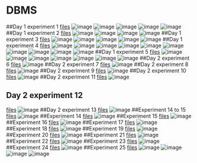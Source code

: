 # DBMS
##Day 1 experiment 1
[files](https://github.com/Hamsika2004/DBMS/commit/34b5f4eb7b870b8c0193925c91c62d7bde7a9614)
![image](https://user-images.githubusercontent.com/113450853/191297238-6bfd1b77-c195-4240-a926-8202c9152ce3.png)
![image](https://user-images.githubusercontent.com/113450853/191297374-1750f21a-efec-465f-ae78-e36d54bacce5.png)
![image](https://user-images.githubusercontent.com/113450853/191297559-05b1d481-7ecf-4417-ba50-29d8e715fa67.png)
![image](https://user-images.githubusercontent.com/113450853/191297766-2448916f-fb27-42c6-ba0f-5d70a2449797.png)
![image](https://user-images.githubusercontent.com/113450853/191297858-a0925234-929c-4cf8-a9fe-b7273c828409.png)
##Day 1 experiment 2
[files](https://github.com/Hamsika2004/DBMS/commit/536fa042f1d1f9511577496492217f3b54aca4cf)
![image](https://user-images.githubusercontent.com/113450853/191327465-dc44a97e-dfad-47f4-918e-299ced033421.png)
![image](https://user-images.githubusercontent.com/113450853/191327604-6e0e3ca5-2342-42ed-8e58-723b0eb5ac68.png)
![image](https://user-images.githubusercontent.com/113450853/191327711-9e4c1388-3b54-4d1f-b453-098851d51c16.png)
![image](https://user-images.githubusercontent.com/113450853/191327829-97f6ac59-69a2-46dc-aa42-b64d0faf157f.png)
##Day 1 experiment 3
[files](https://github.com/Hamsika2004/DBMS/commit/6003e43fc6d00dc5db14573b61d49ba46c3a4132)
![image](https://user-images.githubusercontent.com/113450853/191501427-ac30a819-e269-44fd-959b-1d80ec2f605c.png)
![image](https://user-images.githubusercontent.com/113450853/191501561-f18f702a-0166-4db5-b46a-9cbb7d43b957.png)
![image](https://user-images.githubusercontent.com/113450853/191501649-af701164-6fd4-4f83-8f74-d7f5428f8d05.png)
![image](https://user-images.githubusercontent.com/113450853/191501739-ddcb0f46-1edd-4563-873b-9a9cd558e070.png)
![image](https://user-images.githubusercontent.com/113450853/191501844-bf513c7d-8581-4461-931f-8e7375906ba8.png)
##Day 1 experiment 4
[files](https://github.com/Hamsika2004/DBMS/commit/3eba7057ec3c05dfe4b8fe4104dd485ace0fa781)
![image](https://user-images.githubusercontent.com/113450853/191504371-b5b792e4-963c-457c-975e-54e0c38e2a70.png)
![image](https://user-images.githubusercontent.com/113450853/191504520-17e5ff85-e59a-4e25-bd5e-b9cc66bd237b.png)
![image](https://user-images.githubusercontent.com/113450853/191504622-06f33380-8a8a-4fbe-a42b-3a6adcf62744.png)
![image](https://user-images.githubusercontent.com/113450853/191504707-994466a6-92bb-441e-a5f7-5a93b6b673bc.png)
![image](https://user-images.githubusercontent.com/113450853/191504828-14725ea8-1319-459c-9ebb-caaee955509d.png)
![image](https://user-images.githubusercontent.com/113450853/191504986-ad75eded-b449-4a53-af93-e50fe5034076.png)
![image](https://user-images.githubusercontent.com/113450853/191505059-e391fe43-8597-467f-8bcc-58b96aef4dd7.png)
![image](https://user-images.githubusercontent.com/113450853/191505151-db957230-8d82-48b3-b9ef-f6f99f301022.png)
![image](https://user-images.githubusercontent.com/113450853/191505233-5df45212-7eea-4147-aeae-c7caef641fb7.png)
![image](https://user-images.githubusercontent.com/113450853/191505381-8b9149c7-6c4e-467c-ae39-5d1b44ff3eb0.png)
##Day 1 experiment 5
[files](https://github.com/Hamsika2004/DBMS/commit/b0d474f2174cd4d76eee2a6d12901ecfce31c352)
![image](https://user-images.githubusercontent.com/113450853/191507192-9a440349-8446-4704-bdbf-b56a60ef6ada.png)
![image](https://user-images.githubusercontent.com/113450853/191507310-7210495d-b258-4e96-b06e-bbefbde1efff.png)
![image](https://user-images.githubusercontent.com/113450853/191507412-7a5c0374-0def-4182-b58e-1305e5fcae8c.png)
![image](https://user-images.githubusercontent.com/113450853/191507533-b6465fe1-e63a-4d91-ae33-9fefbe402640.png)
![image](https://user-images.githubusercontent.com/113450853/191507710-12009415-744c-4064-8903-0f0f4dd06842.png)
![image](https://user-images.githubusercontent.com/113450853/191507816-b144068d-be75-431e-9075-0b8ee711052c.png)
![image](https://user-images.githubusercontent.com/113450853/191507937-33f1442f-299d-4704-90b5-a926c4200ba2.png)
##Day 2 experiment 6
[files](https://github.com/Hamsika2004/DBMS/commit/39fa8622c9fa65227d01b296fee81f224ce28146)
![image](https://user-images.githubusercontent.com/113450853/191652113-a1ab16b4-9e32-4ae5-9a0b-4b00aece1d62.png)
##Day 2 experiment 7
[files](https://github.com/Hamsika2004/DBMS/commit/199a9496294519a188ecc7d963e25839bf267de0)
![image](https://user-images.githubusercontent.com/113450853/191653042-64f9074b-e89c-4c43-a653-85cbb5317aa5.png)
##Day 2 experiment 8
[files](https://github.com/Hamsika2004/DBMS/commit/244339e8cf627bb0e0ac74ee490e487777945c6c)
![image](https://user-images.githubusercontent.com/113450853/191653954-aaff86f2-c2cc-46fe-a7e1-73d1b24af73a.png)
##Day 2 experiment 9
[files](https://github.com/Hamsika2004/DBMS/commit/3dd37b08e52d120f9cd05162eb871cef15a02981)
![image](https://user-images.githubusercontent.com/113450853/191654427-ccbd644d-81cd-4e10-bdd9-d04300d0664d.png)
##Day 2 experiment 10
[files](https://github.com/Hamsika2004/DBMS/commit/7410c4c9ca48fab3a56c87151faac69ae25d3825)
![image](https://user-images.githubusercontent.com/113450853/191654764-9a223577-a93e-416a-93d2-0b36e0de4bbc.png)
##Day 2 experiment 11
[files](https://github.com/Hamsika2004/DBMS/commit/a6a4041cc169673bd8d8d5bfcb5321bc9e58393f)
![image](https://user-images.githubusercontent.com/113450853/191656055-bfb1f0fa-914e-40ea-98ec-d46f5c77df50.png)
## Day 2 experiment 12
[files](https://github.com/Hamsika2004/DBMS/commit/4df099eff20919cb4bd95d10f17a62c646bd40fd)
![image](https://user-images.githubusercontent.com/113450853/191656865-2b2224e7-8729-4ee2-9642-3b4ab85f2694.png)
##Day 2 experiment 13
[files](https://github.com/Hamsika2004/DBMS/commit/099c9a7ccd38eb329feaf6a32ef774d4ece863be)
![image](https://user-images.githubusercontent.com/113450853/191657817-d26f2026-beaa-404b-b62a-a91869333637.png)
##Experiment 14 to 15
[files](https://github.com/Hamsika2004/DBMS/commit/033128c8d142ca4debdc9cf0db9f31f950bc0486)
![image](https://user-images.githubusercontent.com/113450853/191658595-029d66e8-9896-4eb5-bb43-c273cd6f4630.png)
##Experiment 14
[files](https://github.com/Hamsika2004/DBMS/commit/15cfe83212ca9d4903a3b9395c4d59325a47b67a)
![image](https://user-images.githubusercontent.com/113450853/191770657-9fb11164-136f-422d-be3a-9d8544d7b90d.png)
##Experiment 15
[files](https://github.com/Hamsika2004/DBMS/commit/2234378f5c9407a342324f655b4d3feb2f93a81b)
![image](https://user-images.githubusercontent.com/113450853/191771314-358bc8a3-65d2-4a10-be19-87b1e2c39704.png)
##Experiment 16
[files](https://github.com/Hamsika2004/DBMS/commit/018ac2220e37ba1d55befba123c697a7637dac1b)
![image](https://user-images.githubusercontent.com/113450853/191772079-f03a2097-b2fd-45d1-af78-abe84c77f81b.png)
##Experiment 17
[files](https://github.com/Hamsika2004/DBMS/commit/fab0a4489200add3a732c0aca970f6e63ef63d74)
![image](https://user-images.githubusercontent.com/113450853/191876773-d1abc997-f5de-47a3-811a-1b20ea8545b5.png)
##Experiment 18
[files](https://github.com/Hamsika2004/DBMS/commit/59573837daad6b941de7d556ca57e8fc5a1cb566)
![image](https://user-images.githubusercontent.com/113450853/191876935-aee8d6b9-e404-4103-9fd6-9da98b1f15e0.png)
##Experiment 19
[files](https://github.com/Hamsika2004/DBMS/commit/34c370b6670edcd085dab7e5da52f8341fc7c553)
![image](https://user-images.githubusercontent.com/113450853/191877375-56c3b6c1-eba3-4dd8-93a1-792997ab3aec.png)
##Experiment 20
[files](https://github.com/Hamsika2004/DBMS/commit/4a2bed219e7cd562b455469312b4bd191814e1a5)
![image](https://user-images.githubusercontent.com/113450853/191877610-090ae798-3728-412c-9aa2-e8e235934239.png)
##Experiment 21
[files](https://github.com/Hamsika2004/DBMS/commit/9fe58a1d77c72598a5a83c6c4281d254b3295802)
![image](https://user-images.githubusercontent.com/113450853/191878049-d9b9a065-e063-47d8-b919-ebf02feee41c.png)
##Experiment 22
[files](https://github.com/Hamsika2004/DBMS/commit/2a715f8263d1040e21a8908bba6b07a94b11bf7e)
![image](https://user-images.githubusercontent.com/113450853/191878275-8559cd02-5f54-46e5-878b-7156fd502b5b.png)
##Experiment 23
[files](https://github.com/Hamsika2004/DBMS/commit/bce65c28c83111f5dabab6900f440b1c1b0431fd)
![image](https://user-images.githubusercontent.com/113450853/191896576-601e1490-9e41-43af-b65b-07d30de0730c.png)
##Experiment 24
[files](https://github.com/Hamsika2004/DBMS/commit/610e1b163e1d68aa7248a3d8ea60d1f338b128ad)
![image](https://user-images.githubusercontent.com/113450853/191896752-e9af4fdc-8df8-41a4-a560-644e741cb244.png)
##Experiment 25
[files](https://github.com/Hamsika2004/DBMS/commit/f9beab26009ed956db33efd22fd1db4e0dac4c69)
![image](https://user-images.githubusercontent.com/113450853/191897017-4b159939-4047-42b7-9d99-bc3f4d2469fb.png)
![image](https://user-images.githubusercontent.com/113450853/191897135-f9ef26d5-1efd-425d-bd16-d7a3293c326a.png)
![image](https://user-images.githubusercontent.com/113450853/191897323-bcf01f2e-4e65-4ffb-87c4-184b361f6883.png)
![image](https://user-images.githubusercontent.com/113450853/191897375-b64acd17-d470-4cb5-be86-b379e96e5238.png)



